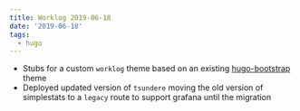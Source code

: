 ```yaml
---
title: Worklog 2019-06-18
date: '2019-06-18'
tags:
  - hugo
---
```


- Stubs for a custom `worklog` theme based on an existing [hugo-bootstrap] theme
- Deployed updated version of `tsundere` moving the old version of simplestats to a `legacy` route to support grafana until the migration

[hugo-bootstrap]: https://github.com/Xzya/hugo-bootstrap
